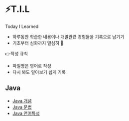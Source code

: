 # :zap:T.I.L
Today I Learned
* 하루동안 학습한 내용이나 개발관련 경험들을 기록으로 남기기
* 기초부터 심화까지 열심히 :punch:

:point_right:작성 규칙

* 파일명은 영어로 작성
* 다시 봐도 알아보기 쉽게 기록

## Java

* [Java 개념](https://github.com/DeveloperDulli/T.I.L/blob/master/Java/Java-%EA%B0%9C%EB%85%90.md)
* [Java 문법](https://github.com/DeveloperDulli/T.I.L/blob/master/Java/Java-%EB%AC%B8%EB%B2%95.md)
* [Java 언어특성](https://github.com/DeveloperDulli/T.I.L/blob/master/Java/Java%20%EC%96%B8%EC%96%B4%ED%8A%B9%EC%84%B1%20_%ED%99%9C%EC%9A%A9.md)
